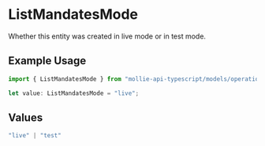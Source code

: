 # ListMandatesMode

Whether this entity was created in live mode or in test mode.

## Example Usage

```typescript
import { ListMandatesMode } from "mollie-api-typescript/models/operations";

let value: ListMandatesMode = "live";
```

## Values

```typescript
"live" | "test"
```